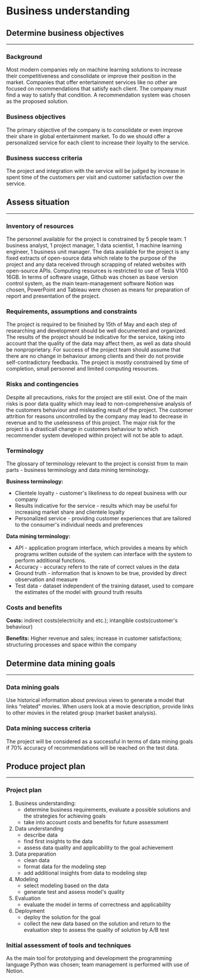 # Business understanding

## **Determine business objectives**

---

### **Background**

Most modern companies rely on machine learning solutions to increase their competitiveness and consolidate or improve their position in the market.  Companies that offer entertainment services like no other are focused on recommendations that satisfy each client. The company must find a way to satisfy that condition. A recommendation system was chosen as the proposed solution. 

### **Business objectives**

The primary objective of the company is to consolidate or even improve their share in global entertainment market. To do we should offer a personalized service for each client to increase their loyalty to the service.  

### **Business success criteria**

The project and integration with the service will be judged by increase in spent time of the customers per visit and customer satisfaction over the service.

## **Assess situation**

---

### **Inventory of resources**

The personnel available for the project is constrained by 5 people team: 1 business analyst, 1 project manager, 1 data scientist, 1 machine learning engineer, 1 business unit manager. The data available for the project is any fixed extracts of open-source data which relate to the purpose of the project and any data received through scrapping of related websites with open-source APIs. Computing resources is restricted to use of Tesla V100 16GB.  In terms of software usage, Github was chosen as base version control system, as the main team-management software Notion was chosen, PowerPoint and Tableau were chosen as means for preparation of report and presentation of the project.

### **Requirements, assumptions and constraints**

The project is required to be finished by 15th of May and each step of researching and development should be well documented and organized. The results of the project should be indicative for the service, taking into account that the quality of the data may affect them, as well as data should be nonproprietary. For success of the project team should assume that there are no change in behaviour among clients and their do not provide self-contradictory feedbacks. The project is mostly constrained by time of completion, small personnel and limited computing resources.

### **Risks and contingencies**

Despite all precautions, risks for the project are still exist. One of the main risks is poor data quality which may lead to non-comprehensive analysis of the customers behaviour and misleading result of the project. The customer attrition for reasons uncontrolled by the company may lead to decrease in revenue and to the uselessness of this project. The major risk for the project is a drasticall change in customers behaviour to which recommender system developed within project will not be able to adapt. 

### **Terminology**

The glossary of terminology relevant to the project is consist from to main parts - business terminology and data mining terminology. 

**Business terminology:**

- Clientele loyalty - customer's likeliness to do repeat business with our company
- Results indicative for the service - results which may be useful for increasing market share and clientele loyalty
- Personalized service - providing customer experiences that are tailored to the consumer's individual needs and preferences

**Data mining terminology:**

- API - application program interface, which provides a means by which programs written outside of the system can interface with the system to perform additional functions.
- Accuracy - accuracy refers to the rate of correct values in the data
- Ground truth - information that is known to be true, provided by direct observation and measure
- Test data - dataset independent of the training dataset, used to compare the estimates of the model with ground truth results

### **Costs and benefits**

**Costs:** indirect costs(electricity and etc.); intangible costs(customer's behaviour)

**Benefits:** Higher revenue and sales; increase in customer satisfactions; structuring processes and space within the company

## **Determine data mining goals**

---

### **Data mining goals**

Use historical information about previous views to generate a model that links “related” movies. When users look at a movie description, provide links to other movies in the related group (market basket analysis).

### **Data mining success criteria**

The project will be considered as a successful in terms of data mining goals if 70% accuracy of recommendations will be reached on the test data.

## **Produce project plan**

---

### **Project plan**

1. Business understanding:
    - determine business requirements, evaluate a possible solutions and the strategies for achieving goals
    - take into account costs and benefits for future assessment
2. Data understanding
    - describe data
    - find first insights to the data
    - assess data quality and applicability to the goal achievement
3. Data preparation
    - clean data
    - format data for the modeling step
    - add additional insights from data to modeling step
4. Modeling
    - select modeling based on the data
    - generate test and assess model's quality
5. Evaluation
    - evaluate the model in terms of correctness and applicability
6. Deployment
    - deploy the solution for the goal
    - collect the new data based on the solution and return to the evaluation step to assess the quality of solution by A/B test

### **Initial assessment of tools and techniques**

As the main tool for prototyping and development the programming language Python was chosen; team management is performed with use of Notion.